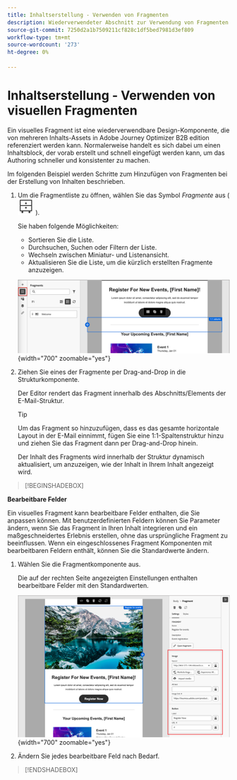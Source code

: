 ```yaml
---
title: Inhaltserstellung - Verwenden von Fragmenten
description: Wiederverwendeter Abschnitt zur Verwendung von Fragmenten für die Inhaltserstellung
source-git-commit: 7250d2a1b7509211cf828c1df5bed7981d3ef809
workflow-type: tm+mt
source-wordcount: '273'
ht-degree: 0%

---
```


# Inhaltserstellung - Verwenden von visuellen Fragmenten

Ein visuelles Fragment ist eine wiederverwendbare Design-Komponente, die von mehreren Inhalts-Assets in Adobe Journey Optimizer B2B edition referenziert werden kann. Normalerweise handelt es sich dabei um einen Inhaltsblock, der vorab erstellt und schnell eingefügt werden kann, um das Authoring schneller und konsistenter zu machen.

Im folgenden Beispiel werden Schritte zum Hinzufügen von Fragmenten bei der Erstellung von Inhalten beschrieben.

1. Um die Fragmentliste zu öffnen, wählen Sie das Symbol _Fragmente_ aus (![Fragmentsymbol](../user/assets/do-not-localize/icon-fragments.svg) ).

   Sie haben folgende Möglichkeiten:

   * Sortieren Sie die Liste.
   * Durchsuchen, Suchen oder Filtern der Liste.
   * Wechseln zwischen Miniatur- und Listenansicht.
   * Aktualisieren Sie die Liste, um die kürzlich erstellten Fragmente anzuzeigen.

   ![Wählen Sie ein Fragment aus der Liste aus](../user/content/assets/visual-designer-fragments.png){width="700" zoomable="yes"}

1. Ziehen Sie eines der Fragmente per Drag-and-Drop in die Strukturkomponente.

   Der Editor rendert das Fragment innerhalb des Abschnitts/Elements der E-Mail-Struktur.

   >[!TIP]
   >
   >Um das Fragment so hinzuzufügen, dass es das gesamte horizontale Layout in der E-Mail einnimmt, fügen Sie eine 1:1-Spaltenstruktur hinzu und ziehen Sie das Fragment dann per Drag-and-Drop hinein.

   Der Inhalt des Fragments wird innerhalb der Struktur dynamisch aktualisiert, um anzuzeigen, wie der Inhalt in Ihrem Inhalt angezeigt wird.

>[!BEGINSHADEBOX]

**Bearbeitbare Felder**

Ein visuelles Fragment kann bearbeitbare Felder enthalten, die Sie anpassen können. Mit benutzerdefinierten Feldern können Sie Parameter ändern, wenn Sie das Fragment in Ihren Inhalt integrieren und ein maßgeschneidertes Erlebnis erstellen, ohne das ursprüngliche Fragment zu beeinflussen. Wenn ein eingeschlossenes Fragment Komponenten mit bearbeitbaren Feldern enthält, können Sie die Standardwerte ändern.

1. Wählen Sie die Fragmentkomponente aus.

   Die auf der rechten Seite angezeigten Einstellungen enthalten bearbeitbare Felder mit den Standardwerten.

   ![Ändern der Fragmentkomponentenparameter](../user/content/assets/fragment-editable-fields-displayed-design.png){width="700" zoomable="yes"}

1. Ändern Sie jedes bearbeitbare Feld nach Bedarf.

>[!ENDSHADEBOX]
